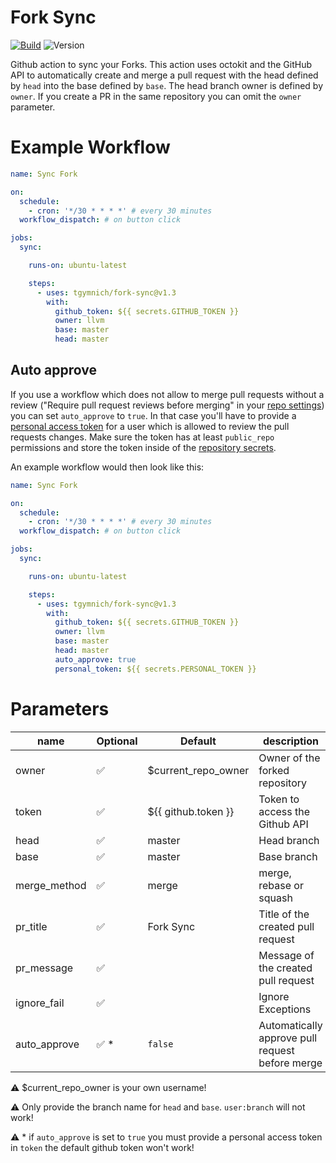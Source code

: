# Fork Sync
[![Build](https://github.com/tg908/fork-sync/workflows/PR%20Checks/badge.svg)](https://github.com/tg908/fork-sync/actions?workflow=PR%20Checks)
![Version](https://img.shields.io/github/v/release/tg908/fork-sync?style=flat-square)

Github action to sync your Forks.
This action uses octokit and the GitHub API to automatically create and merge a pull request with the head defined by `head` into the base defined by `base`. The head branch owner is defined by `owner`. If you create a PR in the same repository you can omit the `owner` parameter.

# Example Workflow

```yml
name: Sync Fork

on:
  schedule:
    - cron: '*/30 * * * *' # every 30 minutes
  workflow_dispatch: # on button click

jobs:
  sync:

    runs-on: ubuntu-latest

    steps:
      - uses: tgymnich/fork-sync@v1.3
        with:
          github_token: ${{ secrets.GITHUB_TOKEN }}
          owner: llvm
          base: master
          head: master
```

## Auto approve

If you use a workflow which does not allow to merge pull requests without a review 
("Require pull request reviews before merging" in your [repo settings](https://docs.github.com/en/free-pro-team@latest/github/administering-a-repository/configuring-protected-branches))
you can set `auto_approve` to `true`. In that case you'll have to provide a [personal access token](https://docs.github.com/en/free-pro-team@latest/github/authenticating-to-github/creating-a-personal-access-token)
for a user which is allowed to review the pull requests changes. Make sure the token has at least
`public_repo` permissions and store the token inside of the [repository secrets](https://docs.github.com/en/free-pro-team@latest/actions/reference/encrypted-secrets#creating-encrypted-secrets-for-a-repository).

An example workflow would then look like this:

```yml
name: Sync Fork

on:
  schedule:
    - cron: '*/30 * * * *' # every 30 minutes
  workflow_dispatch: # on button click

jobs:
  sync:

    runs-on: ubuntu-latest

    steps:
      - uses: tgymnich/fork-sync@v1.3
        with:
          github_token: ${{ secrets.GITHUB_TOKEN }}
          owner: llvm
          base: master
          head: master
          auto_approve: true
          personal_token: ${{ secrets.PERSONAL_TOKEN }}
```

# Parameters

|  name           |   Optional  |   Default              |   description                                        |
|---              |---          |---                     |---                                                   |
|   owner         | ✅          | $current_repo_owner    |   Owner of the forked repository                     |
|   token         | ✅          | ${{ github.token }}    |   Token  to access the Github API                    |
|   head          | ✅          | master                 |   Head branch                                        |
|   base          | ✅          | master                 |   Base branch                                        |
|   merge_method  | ✅          | merge                  |   merge, rebase or squash                            |
|   pr_title      | ✅          | Fork Sync              |   Title of the created pull request                  |
|   pr_message    | ✅          |                        |   Message of the created pull request                |
|   ignore_fail   | ✅          |                        |   Ignore Exceptions                                  |
|   auto_approve  | ✅ *        | `false`                |   Automatically approve pull request before merge    |

⚠️ $current_repo_owner is your own username!

⚠️ Only provide the branch name for `head` and `base`. `user:branch` will not work! 

⚠️ * if `auto_approve` is set to `true` you must provide a personal access token in `token` the default github token won't work! 
